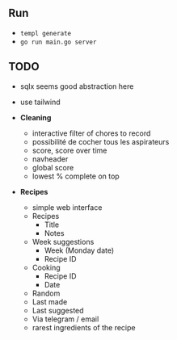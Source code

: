 ## Run

- `templ generate`
- `go run main.go server`

## TODO

- sqlx seems good abstraction here
- use tailwind

- **Cleaning**

  - interactive filter of chores to record
  - possibilité de cocher tous les aspirateurs
  - score, score over time
  - navheader
  - global score
  - lowest % complete on top

- **Recipes**

  - simple web interface
  - Recipes
    - Title
    - Notes
  - Week suggestions
    - Week (Monday date)
    - Recipe ID
  - Cooking
    - Recipe ID
    - Date
  - Random
  - Last made
  - Last suggested
  - Via telegram / email
  - rarest ingredients of the recipe
